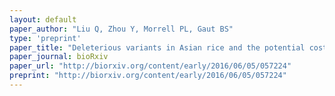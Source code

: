 ```yaml
---
layout: default
paper_author: "Liu Q, Zhou Y, Morrell PL, Gaut BS"
type: 'preprint'
paper_title: "Deleterious variants in Asian rice and the potential cost of domestication"
paper_journal: bioRxiv
paper_url: "http://biorxiv.org/content/early/2016/06/05/057224"
preprint: "http://biorxiv.org/content/early/2016/06/05/057224"
---
```


